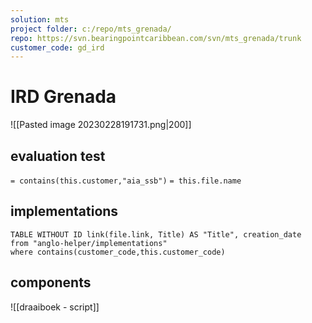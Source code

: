 ```yaml
---
solution: mts
project folder: c:/repo/mts_grenada/
repo: https://svn.bearingpointcaribbean.com/svn/mts_grenada/trunk
customer_code: gd_ird
---
```

# IRD Grenada

![[Pasted image 20230228191731.png|200]]

## evaluation test
`= contains(this.customer,"aia_ssb")`
`= this.file.name`

## implementations
```dataview
TABLE WITHOUT ID link(file.link, Title) AS "Title", creation_date  from "anglo-helper/implementations"
where contains(customer_code,this.customer_code)
```

## components


![[draaiboek - script]]